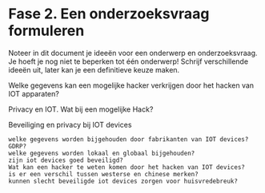 # Fase 2. Een onderzoeksvraag formuleren

Noteer in dit document je ideeën voor een onderwerp en onderzoeksvraag. Je hoeft je nog niet te beperken tot één onderwerp! Schrijf verschillende ideeën uit, later kan je een definitieve keuze maken.

Welke gegevens kan een mogelijke hacker verkrijgen door het hacken van IOT apparaten?

Privacy en IOT. Wat bij een mogelijke Hack?

Beveiliging en privacy bij IOT devices

    welke gegevens worden bijgehouden door fabrikanten van IOT devices?
    GDRP?
    welke gegevens worden lokaal en globaal bijgehouden?
    zijn iot devices goed beveiligd?
    Wat kan een hacker te weten komen door het hacken van IOT devices?
    is er een verschil tussen westerse en chinese merken?
    kunnen slecht beveiligde iot devices zorgen voor huisvredebreuk?
